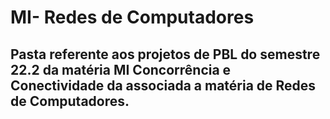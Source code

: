 # MI- Redes de Computadores


<h2>Pasta referente aos projetos de PBL do semestre 22.2 da matéria MI Concorrência e Conectividade da associada a matéria de Redes de Computadores. <h2/>
